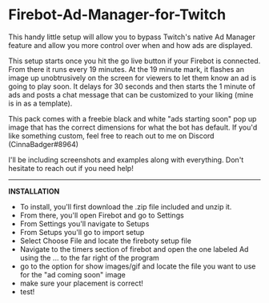 # Firebot-Ad-Manager-for-Twitch
This handy little setup will allow you to bypass Twitch's native Ad Manager feature and allow you more control over when and how ads are displayed. 

This setup starts once you hit the go live button if your Firebot is connected. From there it runs every 19 minutes. At the 19 minute mark, it flashes an image up unobtrusively on the screen for viewers to let them know an ad is going to play soon. It delays for 30 seconds and then starts the 1 minute of ads and posts a chat message that can be customized to your liking (mine is in as a template). 

This pack comes with a freebie black and white "ads starting soon" pop up image that has the correct dimensions for what the bot has default. If you'd like something custom, feel free to reach out to me on Discord (CinnaBadger#8964)

I'll be including screenshots and examples along with everything. Don't hesitate to reach out if you need help!


-------------------

**INSTALLATION**

- To install, you'll first download the .zip file included and unzip it.
- From there, you'll open Firebot and go to Settings
- From Settings you'll navigate to Setups
- From Setups you'll go to import setup
- Select Choose File and locate the fireboty setup file
- Navigate to the timers section of firebot and open the one labeled Ad using the ... to the far right of the program
- go to the option for show images/gif and locate the file you want to use for the "ad coming soon" image
- make sure your placement is correct!
- test!
